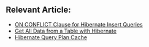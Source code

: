 ## Relevant Article:
-  [ON CONFLICT Clause for Hibernate Insert Queries](https://www.baeldung.com/hibernate-insert-query-on-conflict-clause)
-  [Get All Data from a Table with Hibernate](https://www.baeldung.com/hibernate-select-all)
-  [Hibernate Query Plan Cache](https://www.baeldung.com/hibernate-query-plan-cache)